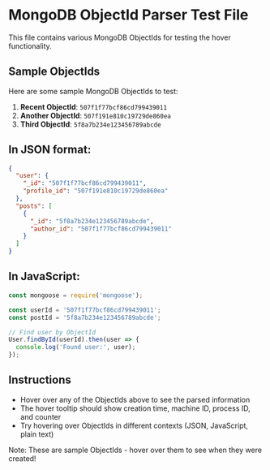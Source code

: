 # MongoDB ObjectId Parser Test File

This file contains various MongoDB ObjectIds for testing the hover functionality.

## Sample ObjectIds

Here are some sample MongoDB ObjectIds to test:

1. **Recent ObjectId**: `507f1f77bcf86cd799439011`
2. **Another ObjectId**: `507f191e810c19729de860ea`
3. **Third ObjectId**: `5f8a7b234e123456789abcde`

## In JSON format:
```json
{
  "user": {
    "_id": "507f1f77bcf86cd799439011",
    "profile_id": "507f191e810c19729de860ea"
  },
  "posts": [
    {
      "_id": "5f8a7b234e123456789abcde",
      "author_id": "507f1f77bcf86cd799439011"
    }
  ]
}
```

## In JavaScript:
```javascript
const mongoose = require('mongoose');

const userId = '507f1f77bcf86cd799439011';
const postId = '5f8a7b234e123456789abcde';

// Find user by ObjectId
User.findById(userId).then(user => {
  console.log('Found user:', user);
});
```

## Instructions
- Hover over any of the ObjectIds above to see the parsed information
- The hover tooltip should show creation time, machine ID, process ID, and counter
- Try hovering over ObjectIds in different contexts (JSON, JavaScript, plain text)

Note: These are sample ObjectIds - hover over them to see when they were created!
